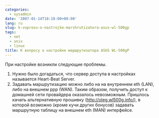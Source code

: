 ```yaml
---
categories:
  - sysadmin
date: '2007-01-14T18:18:00+00:00'
lang: ru
slug: k-voprosu-o-nastrojke-marshrutizatora-asus-wl-500gp
tags:
  - net
  - unix
  - linux
title: К вопросу о настройке маршрутизатора ASUS WL-500gP
---
```




При настройке возникли следующие проблемы.  
1. Нужно было догадаться, что сервер доступа в настройках называется Heart-Beat Server. 
2. Задавать маршрутизацию можно либо на на внутреннем eth (LAN), либо на внешнем ppp (WAN). Таким образом, получить доступ к домашней сети провайдера оказалось невозможным. Пришлось качать альтернативную прошивку (http://oleg.wl500g.info/), в которой возможно (кроме кучи других бонусов) задавать маршрутную таблицу на внешнем eth (MAN) интерфейсе. 
